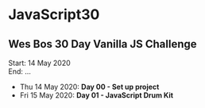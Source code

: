 # JavaScript30
## Wes Bos 30 Day Vanilla JS Challenge

Start: 14 May 2020\
End:   ...

- Thu 14 May 2020: **Day 00 - Set up project**
- Fri 15 May 2020: **Day 01 - JavaScript Drum Kit**